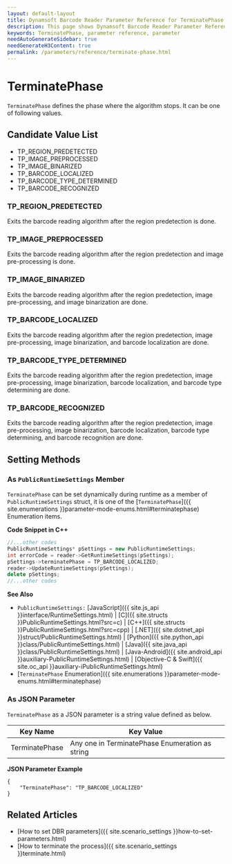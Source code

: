 ```yaml
---
layout: default-layout
title: Dynamsoft Barcode Reader Parameter Reference for TerminatePhase
description: This page shows Dynamsoft Barcode Reader Parameter Reference for TerminatePhase.
keywords: TerminatePhase, parameter reference, parameter
needAutoGenerateSidebar: true
needGenerateH3Content: true
permalink: /parameters/reference/terminate-phase.html
---
```



# TerminatePhase 

`TerminatePhase` defines the phase where the algorithm stops. It can be one of following values.

## Candidate Value List
- TP_REGION_PREDETECTED
- TP_IMAGE_PREPROCESSED
- TP_IMAGE_BINARIZED
- TP_BARCODE_LOCALIZED
- TP_BARCODE_TYPE_DETERMINED
- TP_BARCODE_RECOGNIZED

### TP_REGION_PREDETECTED
Exits the barcode reading algorithm after the region predetection is done.

### TP_IMAGE_PREPROCESSED
Exits the barcode reading algorithm after the region predetection and image pre-processing is done.

### TP_IMAGE_BINARIZED
Exits the barcode reading algorithm after the region predetection, image pre-processing, and image binarization are done.

### TP_BARCODE_LOCALIZED
Exits the barcode reading algorithm after the region predetection, image pre-processing, image binarization, and barcode localization are done.

### TP_BARCODE_TYPE_DETERMINED
Exits the barcode reading algorithm after the region predetection, image pre-processing, image binarization, barcode localization, and barcode type determining are done.

### TP_BARCODE_RECOGNIZED
Exits the barcode reading algorithm after the region predetection, image pre-processing, image binarization, barcode localization, barcode type determining, and barcode recognition are done.



## Setting Methods

### As `PublicRuntimeSettings` Member
`TerminatePhase` can be set dynamically during runtime as a member of `PublicRuntimeSettings` struct, it is one of the [`TerminatePhase`]({{ site.enumerations }}parameter-mode-enums.html#terminatephase) Enumeration items.


**Code Snippet in C++**
```cpp
//...other codes
PublicRuntimeSettings* pSettings = new PublicRuntimeSettings;
int errorCode = reader->GetRuntimeSettings(pSettings);
pSettings->terminatePhase = TP_BARCODE_LOCALIZED;
reader->UpdateRuntimeSettings(pSettings);
delete pSettings;
//...other codes
```


**See Also**      
- `PublicRuntimeSettings:` [JavaScript]({{ site.js_api }}interface/RuntimeSettings.html) \| [C]({{ site.structs }}PublicRuntimeSettings.html?src=c) \| [C++]({{ site.structs }}PublicRuntimeSettings.html?src=cpp) \| [.NET]({{ site.dotnet_api }}struct/PublicRuntimeSettings.html) \| [Python]({{ site.python_api }}class/PublicRuntimeSettings.html) \| [Java]({{ site.java_api }}class/PublicRuntimeSettings.html) \| [Java-Android]({{ site.android_api }}auxiliary-PublicRuntimeSettings.html) \| [Objective-C & Swift]({{ site.oc_api }}auxiliary-iPublicRuntimeSettings.html)
- [`TerminatePhase` Enumeration]({{ site.enumerations }}parameter-mode-enums.html#terminatephase)


### As JSON Parameter
`TerminatePhase` as a JSON parameter is a string value defined as below.   

| Key Name | Key Value |
| -------- | --------- |
| TerminatePhase | Any one in TerminatePhase Enumeration as string |



**JSON Parameter Example**   
```
{
    "TerminatePhase": "TP_BARCODE_LOCALIZED" 
}
```


<!--
## Impacts on Performance
### Speed
When the recognition result is not desired, this parameter can be set to skip certain processing stages to speed up.    

### Read Rate
Setting this parameter to TP_BARCODE_RECOGNIZED to get the final result improve the Read Rate. 

### Accuracy
`TerminatePhase` has no influence on the Accuracy.


-->
## Related Articles
- [How to set DBR parameters]({{ site.scenario_settings }}how-to-set-parameters.html)
- [How to terminate the process]({{ site.scenario_settings }}terminate.html)

